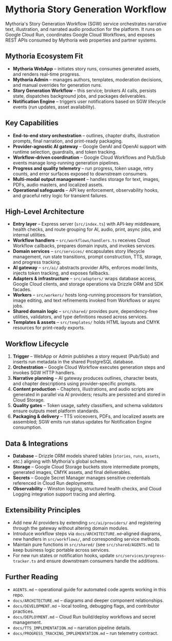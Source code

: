 # Mythoria Story Generation Workflow

Mythoria's Story Generation Workflow (SGW) service orchestrates narrative text, illustration, and narrated audio production for the platform. It runs on Google Cloud Run, coordinates Google Cloud Workflows, and exposes REST APIs consumed by Mythoria web properties and partner systems.

## Mythoria Ecosystem Fit
- **Mythoria WebApp** – initiates story runs, consumes generated assets, and renders real-time progress.
- **Mythoria Admin** – manages authors, templates, moderation decisions, and manual overrides for generation runs.
- **Story Generation Workflow** – this service; brokers AI calls, persists state, dispatches background jobs, and packages deliverables.
- **Notification Engine** – triggers user notifications based on SGW lifecycle events (run updates, asset availability).

## Key Capabilities
- **End-to-end story orchestration** – outlines, chapter drafts, illustration prompts, final narration, and print-ready packaging.
- **Provider-agnostic AI gateway** – Google GenAI and OpenAI support with runtime selection, guardrails, and token tracking.
- **Workflow-driven coordination** – Google Cloud Workflows and Pub/Sub events manage long-running generation pipelines.
- **Progress and quality telemetry** – run progress, token usage, retry counts, and error surfaces exposed to downstream consumers.
- **Multi-modal output management** – handles storage for text, images, PDFs, audio masters, and localized assets.
- **Operational safeguards** – API key enforcement, observability hooks, and graceful retry logic for transient failures.

## High-Level Architecture
- **Entry layer** – Express server (`src/index.ts`) with API-key middleware, health checks, and route grouping for AI, audio, print, async jobs, and internal utilities.
- **Workflow handlers** – `src/workflows/handlers.ts` receives Cloud Workflow callbacks, prepares domain inputs, and invokes services.
- **Domain services** – `src/services/` encapsulates story lifecycle management, run state transitions, prompt construction, TTS, storage, and progress tracking.
- **AI gateway** – `src/ai/` abstracts provider APIs, enforces model limits, injects token tracking, and exposes fallbacks.
- **Adapters & infrastructure** – `src/adapters/` wraps database access, Google Cloud clients, and storage operations via Drizzle ORM and SDK facades.
- **Workers** – `src/workers/` hosts long-running processors for translation, image editing, and text refinements invoked from Workflows or async jobs.
- **Shared domain logic** – `src/shared/` provides pure, dependency-free utilities, validators, and type definitions reused across services.
- **Templates & assets** – `src/templates/` holds HTML layouts and CMYK resources for print-ready exports.

## Workflow Lifecycle
1. **Trigger** – WebApp or Admin publishes a story request (Pub/Sub) and inserts run metadata in the shared PostgreSQL database.
2. **Orchestration** – Google Cloud Workflow executes generation steps and invokes SGW HTTP handlers.
3. **Narrative planning** – AI gateway produces outlines, character beats, and chapter descriptions using provider-specific prompts.
4. **Content production** – Chapters, illustrations, and audio scripts are generated in parallel via AI providers; results are persisted and stored in Cloud Storage.
5. **Quality gates** – Token usage, safety classifiers, and schema validators ensure outputs meet platform standards.
6. **Packaging & delivery** – TTS voiceovers, PDFs, and localized assets are assembled; SGW emits run status updates for Notification Engine consumption.

## Data & Integrations
- **Database** – Drizzle ORM models shared tables (`stories`, `runs`, `assets`, etc.) aligning with Mythoria's global schema.
- **Storage** – Google Cloud Storage buckets store intermediate prompts, generated images, CMYK assets, and final deliverables.
- **Secrets** – Google Secret Manager manages sensitive credentials referenced in Cloud Run deployments.
- **Observability** – Winston logging, structured health checks, and Cloud Logging integration support tracing and alerting.

## Extensibility Principles
- Add new AI providers by extending `src/ai/providers/` and registering through the gateway without altering domain modules.
- Introduce workflow steps via `docs/ARCHITECTURE.md`–aligned diagrams, new handlers in `src/workflows/`, and corresponding service methods.
- Maintain pure functions in `src/shared/` (see `src/shared/AGENTS.md`) to keep business logic portable across services.
- For new run states or notification hooks, update `src/services/progress-tracker.ts` and ensure downstream consumers handle the additions.

## Further Reading
- `AGENTS.md` – operational guide for automated code agents working in this repo.
- `docs/ARCHITECTURE.md` – diagrams and deeper component relationships.
- `docs/DEVELOPMENT.md` – local tooling, debugging flags, and contributor practices.
- `docs/DEPLOYMENT.md` – Cloud Run build/deploy workflows and secret management.
- `docs/TTS_IMPLEMENTATION.md` – narration pipeline details.
- `docs/PROGRESS_TRACKING_IMPLEMENTATION.md` – run telemetry contract.

